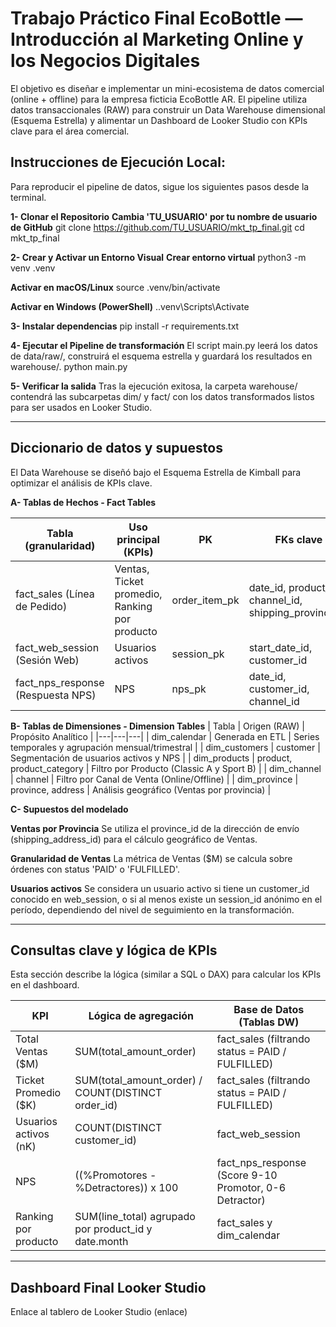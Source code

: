 # Trabajo Práctico Final EcoBottle — Introducción al Marketing Online y los Negocios Digitales

El objetivo es diseñar e implementar un mini-ecosistema de datos comercial (online + offline) para la empresa ficticia EcoBottle AR. El pipeline utiliza datos transaccionales (RAW) para construir un Data Warehouse dimensional (Esquema Estrella) y alimentar un Dashboard de Looker Studio con KPIs clave para el área comercial.

## Instrucciones de Ejecución Local:
Para reproducir el pipeline de datos, sigue los siguientes pasos desde la terminal.

**1- Clonar el Repositorio**
**Cambia 'TU_USUARIO' por tu nombre de usuario de GitHub**
git clone https://github.com/TU_USUARIO/mkt_tp_final.git
cd mkt_tp_final

**2- Crear y Activar un Entorno Visual**
**Crear entorno virtual**
python3 -m venv .venv

**Activar en macOS/Linux**
source .venv/bin/activate

**Activar en Windows (PowerShell)**
.\.venv\Scripts\Activate

**3- Instalar dependencias**
pip install -r requirements.txt

**4- Ejecutar el Pipeline de transformación**
El script main.py leerá los datos de data/raw/, construirá el esquema estrella y guardará los resultados en warehouse/.
python main.py

**5- Verificar la salida**
Tras la ejecución exitosa, la carpeta warehouse/ contendrá las subcarpetas dim/ y fact/ con los datos transformados listos para ser usados en Looker Studio.


---

## Diccionario de datos y supuestos
El Data Warehouse se diseñó bajo el Esquema Estrella de Kimball para optimizar el análisis de KPIs clave.

**A- Tablas de Hechos - Fact Tables**

| Tabla (granularidad) | Uso principal (KPIs) | PK | FKs clave |
|---|---|---|---|
| fact_sales (Línea de Pedido) | Ventas, Ticket promedio, Ranking por producto | order_item_pk | date_id, product_id, channel_id, shipping_province_id |
| fact_web_session (Sesión Web) | Usuarios activos  | session_pk | start_date_id, customer_id |
| fact_nps_response (Respuesta NPS) | NPS | nps_pk | date_id, customer_id, channel_id |

**B- Tablas de Dimensiones - Dimension Tables**
| Tabla | Origen (RAW) | Propósito Analítico |
|---|---|---|
| dim_calendar | Generada en ETL | Series temporales y agrupación mensual/trimestral |
| dim_customers | customer | Segmentación de usuarios activos y NPS |
| dim_products | product, product_category | Filtro por Producto (Classic A y Sport B) |
| dim_channel | channel | Filtro por Canal de Venta (Online/Offline) |
| dim_province | province, address | Análisis geográfico (Ventas por provincia) |

**C- Supuestos del modelado**

**Ventas por Provincia**
Se utiliza el province_id de la dirección de envío (shipping_address_id) para el cálculo geográfico de Ventas.

**Granularidad de Ventas**
La métrica de Ventas ($M) se calcula sobre órdenes con status 'PAID' o 'FULFILLED'.

**Usuarios activos**
Se considera un usuario activo si tiene un customer_id conocido en web_session, o si al menos existe un session_id anónimo en el período, dependiendo del nivel de seguimiento en la transformación.

---

## Consultas clave y lógica de KPIs

Esta sección describe la lógica (similar a SQL o DAX) para calcular los KPIs en el dashboard.

| KPI | Lógica de agregación | Base de Datos (Tablas DW) |
|---|---|---|
| Total Ventas ($M) | SUM(total_amount_order) | fact_sales (filtrando status = PAID / FULFILLED) |
| Ticket Promedio ($K) | SUM(total_amount_order) / COUNT(DISTINCT order_id) | fact_sales (filtrando status = PAID / FULFILLED) |
| Usuarios activos (nK) | COUNT(DISTINCT customer_id) | fact_web_session |
| NPS | ((%Promotores - %Detractores)) x 100 | fact_nps_response (Score 9-10 Promotor, 0-6 Detractor) |
| Ranking por producto | SUM(line_total) agrupado por product_id y date.month | fact_sales y dim_calendar |

---

## Dashboard Final Looker Studio
Enlace al tablero de Looker Studio
(enlace)
